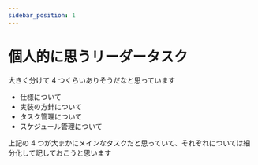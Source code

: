 ```yaml
---
sidebar_position: 1
---
```


# 個人的に思うリーダータスク

大きく分けて 4 つくらいありそうだなと思っています

- 仕様について
- 実装の方針について
- タスク管理について
- スケジュール管理について

上記の 4 つが大まかにメインなタスクだと思っていて、それぞれについては細分化して記しておこうと思います
